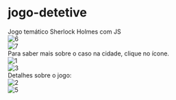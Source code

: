 # jogo-detetive
Jogo temático Sherlock Holmes com JS
<br>
![6](https://github.com/TrinityDN/jogo-detetive/assets/111662820/7e75ac1f-5a98-4754-8596-2a8dd8e8dafd)
<br>
![7](https://github.com/TrinityDN/jogo-detetive/assets/111662820/01bbd9a5-2c53-47d3-aa5c-93bb01cb71c6)
<br>
Para saber mais sobre o caso na cidade, clique no ícone.
<br>
![1](https://github.com/TrinityDN/jogo-detetive/assets/111662820/8855d034-2be1-4623-9ffa-2bfe41deb1de)
<br>
![3](https://github.com/TrinityDN/jogo-detetive/assets/111662820/b06caf92-4461-4780-b381-34d033ce2617)
<br>
Detalhes sobre o jogo:
<br>
![2](https://github.com/TrinityDN/jogo-detetive/assets/111662820/ac59e265-865d-450b-a6dc-fec3d05bd72e)
<br>
![5](https://github.com/TrinityDN/jogo-detetive/assets/111662820/9a1fe3cf-498c-462b-9eaf-2e99a513b2d4)


